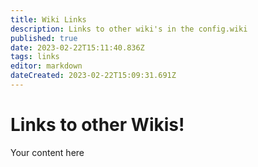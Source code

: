 ```yaml
---
title: Wiki Links
description: Links to other wiki's in the config.wiki
published: true
date: 2023-02-22T15:11:40.836Z
tags: links
editor: markdown
dateCreated: 2023-02-22T15:09:31.691Z
---
```


# Links to other Wikis!
Your content here